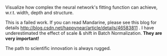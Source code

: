 Visualize how complex the neural network's fitting function can achieve, w.r.t. width, depth and structure.

This is a failed work. If you can read Mandarine, please see this blog for details http://blog.csdn.net/happynear/article/details/46583811 .
I have underestimated the effect of scale & shift in Batch Normalization. **They are very important!**

The path to scientific innovation is always rugged.
